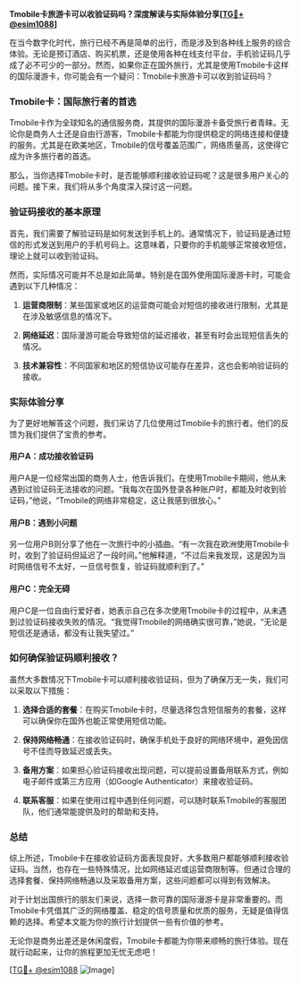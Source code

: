 **Tmobile卡旅游卡可以收验证码吗？深度解读与实际体验分享[[TG💪+ @esim1088](https://t.me/s/esim1088)]**

在当今数字化时代，旅行已经不再是简单的出行，而是涉及到各种线上服务的综合体验。无论是预订酒店、购买机票，还是使用各种在线支付平台，手机验证码几乎成了必不可少的一部分。然而，如果你正在国外旅行，尤其是使用Tmobile卡这样的国际漫游卡，你可能会有一个疑问：Tmobile卡旅游卡可以收到验证码吗？

### Tmobile卡：国际旅行者的首选

Tmobile卡作为全球知名的通信服务商，其提供的国际漫游卡备受旅行者青睐。无论你是商务人士还是自由行游客，Tmobile卡都能为你提供稳定的网络连接和便捷的服务。尤其是在欧美地区，Tmobile的信号覆盖范围广，网络质量高，这使得它成为许多旅行者的首选。

那么，当你选择Tmobile卡时，是否能够顺利接收验证码呢？这是很多用户关心的问题。接下来，我们将从多个角度深入探讨这一问题。

### 验证码接收的基本原理

首先，我们需要了解验证码是如何发送到手机上的。通常情况下，验证码是通过短信的形式发送到用户的手机号码上。这意味着，只要你的手机能够正常接收短信，理论上就可以收到验证码。

然而，实际情况可能并不总是如此简单。特别是在国外使用国际漫游卡时，可能会遇到以下几种情况：

1. **运营商限制**：某些国家或地区的运营商可能会对短信的接收进行限制，尤其是在涉及敏感信息的情况下。
   
2. **网络延迟**：国际漫游可能会导致短信的延迟接收，甚至有时会出现短信丢失的情况。

3. **技术兼容性**：不同国家和地区的短信协议可能存在差异，这也会影响验证码的接收。

### 实际体验分享

为了更好地解答这个问题，我们采访了几位使用过Tmobile卡的旅行者。他们的反馈为我们提供了宝贵的参考。

#### 用户A：成功接收验证码

用户A是一位经常出国的商务人士，他告诉我们，在使用Tmobile卡期间，他从未遇到过验证码无法接收的问题。“我每次在国外登录各种账户时，都能及时收到验证码，”他说，“Tmobile的网络非常稳定，这让我感到很放心。”

#### 用户B：遇到小问题

另一位用户B则分享了他在一次旅行中的小插曲。“有一次我在欧洲使用Tmobile卡时，收到了验证码但延迟了一段时间。”他解释道，“不过后来我发现，这是因为当时网络信号不太好，一旦信号恢复，验证码就顺利到了。”

#### 用户C：完全无碍

用户C是一位自由行爱好者，她表示自己在多次使用Tmobile卡的过程中，从未遇到过验证码接收失败的情况。“我觉得Tmobile的网络确实很可靠，”她说，“无论是短信还是通话，都没有让我失望过。”

### 如何确保验证码顺利接收？

虽然大多数情况下Tmobile卡可以顺利接收验证码，但为了确保万无一失，我们可以采取以下措施：

1. **选择合适的套餐**：在购买Tmobile卡时，尽量选择包含短信服务的套餐，这样可以确保你在国外也能正常使用短信功能。

2. **保持网络畅通**：在接收验证码时，确保手机处于良好的网络环境中，避免因信号不佳而导致延迟或丢失。

3. **备用方案**：如果担心验证码接收出现问题，可以提前设置备用联系方式，例如电子邮件或第三方应用（如Google Authenticator）来接收验证码。

4. **联系客服**：如果在使用过程中遇到任何问题，可以随时联系Tmobile的客服团队，他们通常能提供及时的帮助和支持。

### 总结

综上所述，Tmobile卡在接收验证码方面表现良好，大多数用户都能够顺利接收验证码。当然，也存在一些特殊情况，比如网络延迟或运营商限制等。但通过合理的选择套餐、保持网络畅通以及采取备用方案，这些问题都可以得到有效解决。

对于计划出国旅行的朋友们来说，选择一款可靠的国际漫游卡是非常重要的。而Tmobile卡凭借其广泛的网络覆盖、稳定的信号质量和优质的服务，无疑是值得信赖的选择。希望本文能为你的旅行计划提供一些有价值的参考。

无论你是商务出差还是休闲度假，Tmobile卡都能为你带来顺畅的旅行体验。现在就行动起来，让你的旅程更加无忧无虑吧！

[[TG💪+ @esim1088](https://t.me/s/esim1088) ![Image](https://i.postimg.cc/4NQfJmqS/Snipaste-2025-05-13-00-14-12.png)]